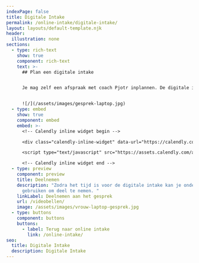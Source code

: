 ```yaml
---
indexPage: false
title: Digitale Intake
permalink: /online-intake/digitale-intake/
layout: layouts/default-template.njk
header:
  illustration: none
sections:
  - type: rich-text
    show: true
    component: rich-text
    text: >-
      ## Plan een digitale intake


      Je mag zelf een afspraak met coach Pjotr inplannen. De digitale intake duurt een half uur en zal plaatsvinden via een videobelgesprek.


      ![/](/assets/images/gesprek-laptop.jpg)
  - type: embed
    show: true
    component: embed
    embed: >-
      <!-- Calendly inline widget begin -->

      <div class="calendly-inline-widget" data-url="https://calendly.com/pjotr-peulen/digitale-intake?primary_color=eb5c36" style="min-width:320px;height:630px;"></div>

      <script type="text/javascript" src="https://assets.calendly.com/assets/external/widget.js" async></script>

      <!-- Calendly inline widget end -->
  - type: preview
    component: preview
    title: Deelnemen
    description: "Zodra het tijd is voor de digitale intake kan je onderstaande knop
      gebruiken om deel te nemen. "
    linkLabel: Deelnemen aan het gesprek
    url: /videobellen/
    image: /assets/images/vrouw-laptop-gesprek.jpg
  - type: buttons
    component: buttons
    buttons:
      - label: Terug naar online intake
        link: /online-intake/
seo:
  title: Digitale Intake
  description: Digitale Intake
---
```


